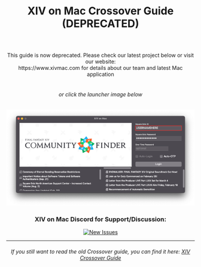 <h1><p align="center">XIV on Mac Crossover Guide (DEPRECATED)</p></h1><br>


<p align="center">This guide is now deprecated. Please check our latest project below or visit our website:<br> https://www.xivmac.com for details about our team and latest Mac application <br><br>
<h6><p align="center">or click the launcher image below</p></h6>
 
 <a href="https://www.xivmac.com/" title="XIV On Mac Website">
<p align="center"> <img src="https://raw.githubusercontent.com/seathasky/FF14-MAC_ModSupport/main/xivmac2.png"></a> <br>

  <div align="center">
 <h3>XIV on Mac Discord for Support/Discussion:</h3>
<p align="center"> <a href="https://discord.gg/dWN5bTC4Yv" title="discord"><img src="http://zbrewerbooks.com/wp-content/uploads/2020/04/discord-512.png" width="100" height="100" alt="New Issues"></a> 
 
---
  
<h6><p align="center">If you still want to read the old Crossover guide, you can find it here: <a href="https://github.com/seathasky/FF14-MAC_ModSupport/blob/main/CX-Guide.md"> XIV Crossover Guide</a></h6></p>
  


